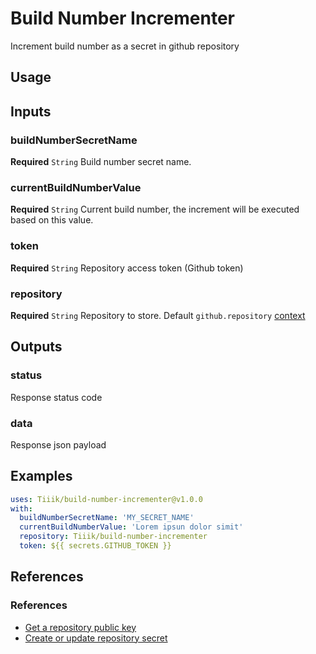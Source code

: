 #  Build Number Incrementer

Increment build number as a secret in github repository

## Usage

## Inputs

### buildNumberSecretName

**Required** `String` Build number secret name.

### currentBuildNumberValue

**Required** `String` Current build number, the increment will be executed based on this value.


### token

**Required** `String` Repository access token (Github token)

### repository

**Required** `String` Repository to store. Default `github.repository` [context](https://docs.github.com/en/actions/reference/context-and-expression-syntax-for-github-actions#github-context)

## Outputs

### status

Response status code 

### data

Response json payload

## Examples

```YAML
uses: Tiiik/build-number-incrementer@v1.0.0
with:
  buildNumberSecretName: 'MY_SECRET_NAME'
  currentBuildNumberValue: 'Lorem ipsun dolor simit'
  repository: Tiiik/build-number-incrementer
  token: ${{ secrets.GITHUB_TOKEN }}
```


## References

### References

- [Get a repository public key](https://developer.github.com/v3/actions/secrets/#get-a-repository-public-key)
- [Create or update repository secret](https://developer.github.com/v3/actions/secrets/#create-or-update-a-repository-secret)
